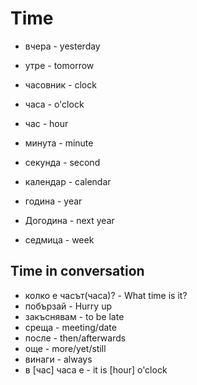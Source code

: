 # Time

- вчера - yesterday
- утре - tomorrow


- часовник - clock
- чаcа - o'clock
- час - hour
- минута - minute
- секунда - second


- календар - calendar
- година - year
- Догодина - next year
- седмица - week

## Time in conversation

- колко е часът(часa)? - What time is it?
- побързай - Hurry up
- закъснявам - to be late
- среща - meeting/date
- после - then/afterwards
- още - more/yet/still
- винаги - always
- в [час] часа е - it is [hour] o'clock